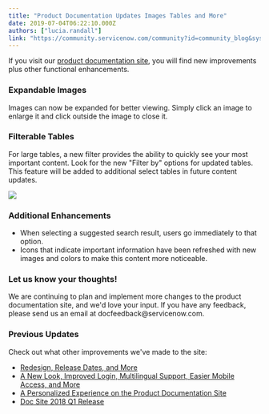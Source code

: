 ```yaml
---
title: "Product Documentation Updates Images Tables and More"
date: 2019-07-04T06:22:10.000Z
authors: ["lucia.randall"]
link: "https://community.servicenow.com/community?id=community_blog&sys_id=cfdc27a7dbd27740a39a0b55ca96195d"
---
```

<p>If you visit our <a href="https://docs.servicenow.com/" target="_blank" rel="noopener noreferrer nofollow">product documentation site</a>, you will find new improvements plus other functional enhancements. </p>
<h3><strong>Expandable Images </strong></h3>
<p>Images can now be expanded for better viewing. Simply click an image to enlarge it and click outside the image to close it. </p>
<h3><strong>Filterable Tables</strong> </h3>
<p>For large tables, a new filter provides the ability to quickly see your most important content. Look for the new &#34;Filter by&#34; options for updated tables. This feature will be added to additional select tables in future content updates. </p>
<p><img style="max-width: 100%; max-height: 480px;" src="https://community.servicenow.com/068babafdb927740a39a0b55ca9619ce.iix" /></p>
<h3><strong>Additional Enhancements</strong></h3>
<ul><li>When selecting a suggested search result, users go immediately to that option. </li><li>Icons that indicate important information have been refreshed with new images and colors to make this content more noticeable.  </li></ul>
<h3><strong>Let us know your thoughts! </strong></h3>
<p>We are continuing to plan and implement more changes to the product documentation site, and we&#39;d love your input. If you have any feedback, please send us an email at docfeedback&#64;servicenow.com.</p>
<h3>Previous Updates </h3>
<p>Check out what other improvements we&#39;ve made to the site: </p>
<ul><li><a href="https://community.servicenow.com/community?id&#61;community_blog&amp;sys_id&#61;21563f02db307300a39a0b55ca961991" target="_blank" rel="noopener noreferrer nofollow">Redesign, Release Dates, and More</a></li><li><a href="https://community.servicenow.com/community?id&#61;community_blog&amp;sys_id&#61;4b9b93dcdb13e340f21f5583ca961906" target="_blank" rel="noopener noreferrer nofollow">A New Look, Improved Login, Multilingual Support, Easier Mobile Access, and More</a></li><li><a href="https://community.servicenow.com/community?id&#61;community_blog&amp;sys_id&#61;68870958db952f405ed4a851ca96199f" target="_blank" rel="noopener noreferrer nofollow">A Personalized Experience on the Product Documentation Site</a></li><li><a href="https://community.servicenow.com/community?id&#61;community_blog&amp;sys_id&#61;0c36bd84db25d380032a7a9e0f9619bc " target="_blank" rel="noopener noreferrer nofollow">Doc Site 2018 Q1 Release</a></li></ul>
<p> </p>
<p> </p>